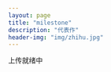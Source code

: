 ```yaml
---
layout: page
title: "milestone"
description: "代表作"
header-img: "img/zhihu.jpg"
---
```


上传就绪中







